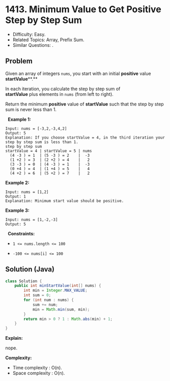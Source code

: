 # 1413. Minimum Value to Get Positive Step by Step Sum

- Difficulty: Easy.
- Related Topics: Array, Prefix Sum.
- Similar Questions: .

## Problem

Given an array of integers ```nums```, you start with an initial **positive** value **startValue****.**

In each iteration, you calculate the step by step sum of **startValue** plus elements in ```nums``` (from left to right).

Return the minimum **positive** value of **startValue** such that the step by step sum is never less than 1.

 
**Example 1:**

```
Input: nums = [-3,2,-3,4,2]
Output: 5
Explanation: If you choose startValue = 4, in the third iteration your step by step sum is less than 1.
step by step sum
startValue = 4 | startValue = 5 | nums
  (4 -3 ) = 1  | (5 -3 ) = 2    |  -3
  (1 +2 ) = 3  | (2 +2 ) = 4    |   2
  (3 -3 ) = 0  | (4 -3 ) = 1    |  -3
  (0 +4 ) = 4  | (1 +4 ) = 5    |   4
  (4 +2 ) = 6  | (5 +2 ) = 7    |   2
```

**Example 2:**

```
Input: nums = [1,2]
Output: 1
Explanation: Minimum start value should be positive. 
```

**Example 3:**

```
Input: nums = [1,-2,-3]
Output: 5
```

 
**Constraints:**


	
- ```1 <= nums.length <= 100```
	
- ```-100 <= nums[i] <= 100```



## Solution (Java)

```java
class Solution {
    public int minStartValue(int[] nums) {
        int min = Integer.MAX_VALUE;
        int sum = 0;
        for (int num : nums) {
            sum += num;
            min = Math.min(sum, min);
        }
        return min > 0 ? 1 : Math.abs(min) + 1;
    }
}
```

**Explain:**

nope.

**Complexity:**

* Time complexity : O(n).
* Space complexity : O(n).
